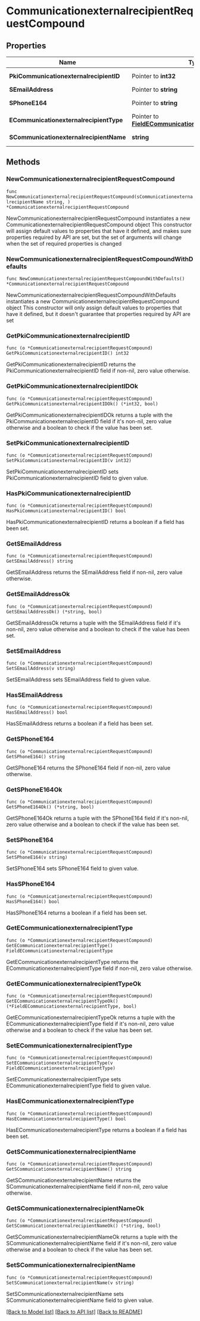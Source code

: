 # CommunicationexternalrecipientRequestCompound

## Properties

Name | Type | Description | Notes
------------ | ------------- | ------------- | -------------
**PkiCommunicationexternalrecipientID** | Pointer to **int32** | The unique ID of the Communicationexternalrecipient | [optional] 
**SEmailAddress** | Pointer to **string** | The email address. | [optional] 
**SPhoneE164** | Pointer to **string** | A phone number in E.164 Format | [optional] 
**ECommunicationexternalrecipientType** | Pointer to [**FieldECommunicationexternalrecipientType**](FieldECommunicationexternalrecipientType.md) |  | [optional] 
**SCommunicationexternalrecipientName** | **string** | The name of the Communicationexternalrecipient | 

## Methods

### NewCommunicationexternalrecipientRequestCompound

`func NewCommunicationexternalrecipientRequestCompound(sCommunicationexternalrecipientName string, ) *CommunicationexternalrecipientRequestCompound`

NewCommunicationexternalrecipientRequestCompound instantiates a new CommunicationexternalrecipientRequestCompound object
This constructor will assign default values to properties that have it defined,
and makes sure properties required by API are set, but the set of arguments
will change when the set of required properties is changed

### NewCommunicationexternalrecipientRequestCompoundWithDefaults

`func NewCommunicationexternalrecipientRequestCompoundWithDefaults() *CommunicationexternalrecipientRequestCompound`

NewCommunicationexternalrecipientRequestCompoundWithDefaults instantiates a new CommunicationexternalrecipientRequestCompound object
This constructor will only assign default values to properties that have it defined,
but it doesn't guarantee that properties required by API are set

### GetPkiCommunicationexternalrecipientID

`func (o *CommunicationexternalrecipientRequestCompound) GetPkiCommunicationexternalrecipientID() int32`

GetPkiCommunicationexternalrecipientID returns the PkiCommunicationexternalrecipientID field if non-nil, zero value otherwise.

### GetPkiCommunicationexternalrecipientIDOk

`func (o *CommunicationexternalrecipientRequestCompound) GetPkiCommunicationexternalrecipientIDOk() (*int32, bool)`

GetPkiCommunicationexternalrecipientIDOk returns a tuple with the PkiCommunicationexternalrecipientID field if it's non-nil, zero value otherwise
and a boolean to check if the value has been set.

### SetPkiCommunicationexternalrecipientID

`func (o *CommunicationexternalrecipientRequestCompound) SetPkiCommunicationexternalrecipientID(v int32)`

SetPkiCommunicationexternalrecipientID sets PkiCommunicationexternalrecipientID field to given value.

### HasPkiCommunicationexternalrecipientID

`func (o *CommunicationexternalrecipientRequestCompound) HasPkiCommunicationexternalrecipientID() bool`

HasPkiCommunicationexternalrecipientID returns a boolean if a field has been set.

### GetSEmailAddress

`func (o *CommunicationexternalrecipientRequestCompound) GetSEmailAddress() string`

GetSEmailAddress returns the SEmailAddress field if non-nil, zero value otherwise.

### GetSEmailAddressOk

`func (o *CommunicationexternalrecipientRequestCompound) GetSEmailAddressOk() (*string, bool)`

GetSEmailAddressOk returns a tuple with the SEmailAddress field if it's non-nil, zero value otherwise
and a boolean to check if the value has been set.

### SetSEmailAddress

`func (o *CommunicationexternalrecipientRequestCompound) SetSEmailAddress(v string)`

SetSEmailAddress sets SEmailAddress field to given value.

### HasSEmailAddress

`func (o *CommunicationexternalrecipientRequestCompound) HasSEmailAddress() bool`

HasSEmailAddress returns a boolean if a field has been set.

### GetSPhoneE164

`func (o *CommunicationexternalrecipientRequestCompound) GetSPhoneE164() string`

GetSPhoneE164 returns the SPhoneE164 field if non-nil, zero value otherwise.

### GetSPhoneE164Ok

`func (o *CommunicationexternalrecipientRequestCompound) GetSPhoneE164Ok() (*string, bool)`

GetSPhoneE164Ok returns a tuple with the SPhoneE164 field if it's non-nil, zero value otherwise
and a boolean to check if the value has been set.

### SetSPhoneE164

`func (o *CommunicationexternalrecipientRequestCompound) SetSPhoneE164(v string)`

SetSPhoneE164 sets SPhoneE164 field to given value.

### HasSPhoneE164

`func (o *CommunicationexternalrecipientRequestCompound) HasSPhoneE164() bool`

HasSPhoneE164 returns a boolean if a field has been set.

### GetECommunicationexternalrecipientType

`func (o *CommunicationexternalrecipientRequestCompound) GetECommunicationexternalrecipientType() FieldECommunicationexternalrecipientType`

GetECommunicationexternalrecipientType returns the ECommunicationexternalrecipientType field if non-nil, zero value otherwise.

### GetECommunicationexternalrecipientTypeOk

`func (o *CommunicationexternalrecipientRequestCompound) GetECommunicationexternalrecipientTypeOk() (*FieldECommunicationexternalrecipientType, bool)`

GetECommunicationexternalrecipientTypeOk returns a tuple with the ECommunicationexternalrecipientType field if it's non-nil, zero value otherwise
and a boolean to check if the value has been set.

### SetECommunicationexternalrecipientType

`func (o *CommunicationexternalrecipientRequestCompound) SetECommunicationexternalrecipientType(v FieldECommunicationexternalrecipientType)`

SetECommunicationexternalrecipientType sets ECommunicationexternalrecipientType field to given value.

### HasECommunicationexternalrecipientType

`func (o *CommunicationexternalrecipientRequestCompound) HasECommunicationexternalrecipientType() bool`

HasECommunicationexternalrecipientType returns a boolean if a field has been set.

### GetSCommunicationexternalrecipientName

`func (o *CommunicationexternalrecipientRequestCompound) GetSCommunicationexternalrecipientName() string`

GetSCommunicationexternalrecipientName returns the SCommunicationexternalrecipientName field if non-nil, zero value otherwise.

### GetSCommunicationexternalrecipientNameOk

`func (o *CommunicationexternalrecipientRequestCompound) GetSCommunicationexternalrecipientNameOk() (*string, bool)`

GetSCommunicationexternalrecipientNameOk returns a tuple with the SCommunicationexternalrecipientName field if it's non-nil, zero value otherwise
and a boolean to check if the value has been set.

### SetSCommunicationexternalrecipientName

`func (o *CommunicationexternalrecipientRequestCompound) SetSCommunicationexternalrecipientName(v string)`

SetSCommunicationexternalrecipientName sets SCommunicationexternalrecipientName field to given value.



[[Back to Model list]](../README.md#documentation-for-models) [[Back to API list]](../README.md#documentation-for-api-endpoints) [[Back to README]](../README.md)


